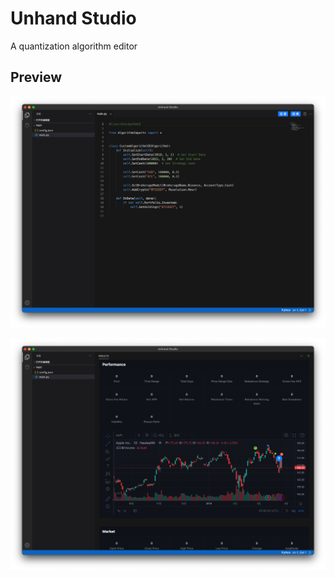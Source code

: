 # Unhand Studio

A quantization algorithm editor

## Preview

![Architecture](./docs/images/algorithm.jpg)

![Architecture](./docs/images/backtest.jpg)
